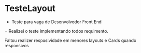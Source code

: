 # TesteLayout
- Teste para vaga de Desenvolvedor Front End

= Realizei o teste implementando todos requimento.

Faltou realizer resposividade em menores layouts
e Cards quando responsivos
